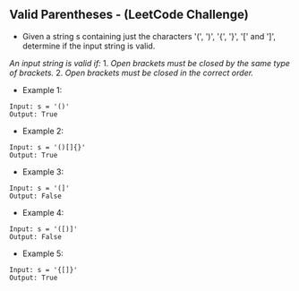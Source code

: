 ## Valid Parentheses - (LeetCode Challenge)

* Given a string s containing just the characters '(', ')', '{', '}', '[' and ']', determine if the input string is valid.

*An input string is valid if:*
	1. *Open brackets must be closed by the same type of brackets.*
	2. *Open brackets must be closed in the correct order.*

* Example 1:
```
Input: s = '()'
Output: True
```

* Example 2:
```
Input: s = '()[]{}'
Output: True
```

* Example 3:
```
Input: s = '(]'
Output: False
```

* Example 4:
```
Input: s = '([)]'
Output: False
```

* Example 5:
```
Input: s = '{[]}'
Output: True
```
